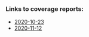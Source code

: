 ### Links to coverage reports:
* [2020-10-23](https://github.com/MikeOpenHWGroup/core-v-docs/tree/coverage_report/docs/2020-10-23/index.html)
* [2020-11-12](https://github.com/MikeOpenHWGroup/core-v-docs/tree/coverage_report/docs/2020-11-12/index.html)
